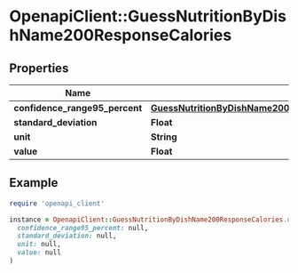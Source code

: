 # OpenapiClient::GuessNutritionByDishName200ResponseCalories

## Properties

| Name | Type | Description | Notes |
| ---- | ---- | ----------- | ----- |
| **confidence_range95_percent** | [**GuessNutritionByDishName200ResponseCaloriesConfidenceRange95Percent**](GuessNutritionByDishName200ResponseCaloriesConfidenceRange95Percent.md) |  |  |
| **standard_deviation** | **Float** |  |  |
| **unit** | **String** |  |  |
| **value** | **Float** |  |  |

## Example

```ruby
require 'openapi_client'

instance = OpenapiClient::GuessNutritionByDishName200ResponseCalories.new(
  confidence_range95_percent: null,
  standard_deviation: null,
  unit: null,
  value: null
)
```

